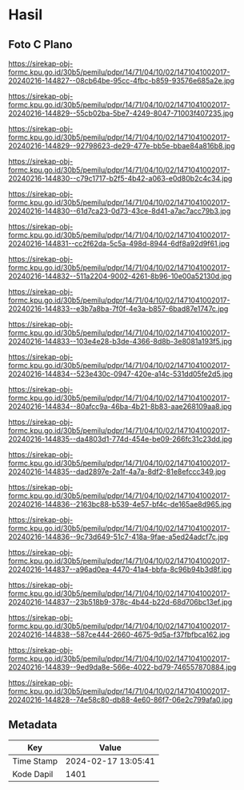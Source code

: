 # Hasil

## Foto C Plano

https://sirekap-obj-formc.kpu.go.id/30b5/pemilu/pdpr/14/71/04/10/02/1471041002017-20240216-144827--08cb64be-95cc-4fbc-b859-93576e685a2e.jpg

https://sirekap-obj-formc.kpu.go.id/30b5/pemilu/pdpr/14/71/04/10/02/1471041002017-20240216-144829--55cb02ba-5be7-4249-8047-71003f407235.jpg

https://sirekap-obj-formc.kpu.go.id/30b5/pemilu/pdpr/14/71/04/10/02/1471041002017-20240216-144829--92798623-de29-477e-bb5e-bbae84a816b8.jpg

https://sirekap-obj-formc.kpu.go.id/30b5/pemilu/pdpr/14/71/04/10/02/1471041002017-20240216-144830--c79c1717-b2f5-4b42-a063-e0d80b2c4c34.jpg

https://sirekap-obj-formc.kpu.go.id/30b5/pemilu/pdpr/14/71/04/10/02/1471041002017-20240216-144830--61d7ca23-0d73-43ce-8d41-a7ac7acc79b3.jpg

https://sirekap-obj-formc.kpu.go.id/30b5/pemilu/pdpr/14/71/04/10/02/1471041002017-20240216-144831--cc2f62da-5c5a-498d-8944-6df8a92d9f61.jpg

https://sirekap-obj-formc.kpu.go.id/30b5/pemilu/pdpr/14/71/04/10/02/1471041002017-20240216-144832--511a2204-9002-4261-8b96-10e00a52130d.jpg

https://sirekap-obj-formc.kpu.go.id/30b5/pemilu/pdpr/14/71/04/10/02/1471041002017-20240216-144833--e3b7a8ba-7f0f-4e3a-b857-6bad87e1747c.jpg

https://sirekap-obj-formc.kpu.go.id/30b5/pemilu/pdpr/14/71/04/10/02/1471041002017-20240216-144833--103e4e28-b3de-4366-8d8b-3e8081a193f5.jpg

https://sirekap-obj-formc.kpu.go.id/30b5/pemilu/pdpr/14/71/04/10/02/1471041002017-20240216-144834--523e430c-0947-420e-a14c-531dd05fe2d5.jpg

https://sirekap-obj-formc.kpu.go.id/30b5/pemilu/pdpr/14/71/04/10/02/1471041002017-20240216-144834--80afcc9a-46ba-4b21-8b83-aae268109aa8.jpg

https://sirekap-obj-formc.kpu.go.id/30b5/pemilu/pdpr/14/71/04/10/02/1471041002017-20240216-144835--da4803d1-774d-454e-be09-266fc31c23dd.jpg

https://sirekap-obj-formc.kpu.go.id/30b5/pemilu/pdpr/14/71/04/10/02/1471041002017-20240216-144835--dad2897e-2a1f-4a7a-8df2-81e8efccc349.jpg

https://sirekap-obj-formc.kpu.go.id/30b5/pemilu/pdpr/14/71/04/10/02/1471041002017-20240216-144836--2163bc88-b539-4e57-bf4c-de165ae8d965.jpg

https://sirekap-obj-formc.kpu.go.id/30b5/pemilu/pdpr/14/71/04/10/02/1471041002017-20240216-144836--9c73d649-51c7-418a-9fae-a5ed24adcf7c.jpg

https://sirekap-obj-formc.kpu.go.id/30b5/pemilu/pdpr/14/71/04/10/02/1471041002017-20240216-144837--a96ad0ea-4470-41a4-bbfa-8c96b94b3d8f.jpg

https://sirekap-obj-formc.kpu.go.id/30b5/pemilu/pdpr/14/71/04/10/02/1471041002017-20240216-144837--23b518b9-378c-4b44-b22d-68d706bc13ef.jpg

https://sirekap-obj-formc.kpu.go.id/30b5/pemilu/pdpr/14/71/04/10/02/1471041002017-20240216-144838--587ce444-2660-4675-9d5a-f37fbfbca162.jpg

https://sirekap-obj-formc.kpu.go.id/30b5/pemilu/pdpr/14/71/04/10/02/1471041002017-20240216-144839--9ed9da8e-566e-4022-bd79-746557870884.jpg

https://sirekap-obj-formc.kpu.go.id/30b5/pemilu/pdpr/14/71/04/10/02/1471041002017-20240216-144828--74e58c80-db88-4e60-86f7-06e2c799afa0.jpg


## Metadata

| Key        | Value               |
| ---------- | ------------------- |
| Time Stamp | 2024-02-17 13:05:41 |
| Kode Dapil | 1401                |



